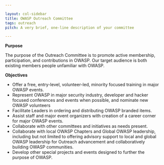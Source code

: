 ```yaml
---

layout: col-sidebar
title: OWASP Outreach Committee
tags: outreach
pitch: A very brief, one-line description of your committee

---
```


**Purpose**

The purpose of the Outreach Committee is to promote active membership, participation, and contributions in OWASP.
Our target audience is both existing members people unfamiliar with OWASP.


**Objectives**

+ Offer a free, entry-level, volunteer-led, minority focused training in major OWASP events.
+ Represent OWASP in major security industry, developer and hacker focused conferences and events when possible, and nominate new OWASP volunteers
+ Facilitate Leaders in ordering and distributing OWASP branded items.
+ Assist staff and major event organizers with creation of a career corner for major OWASP events.
+ Collaborate with other committees and initiatives as needs present.
+ Collaborate with local OWASP Chapters and Global OWASP leadership, including but not limited to offering advisory support to local and global OWASP leadership for Outreach advancement and collaboratively building OWASP communities.
+ Develop other special projects and events designed to further the purpose of OWASP.
